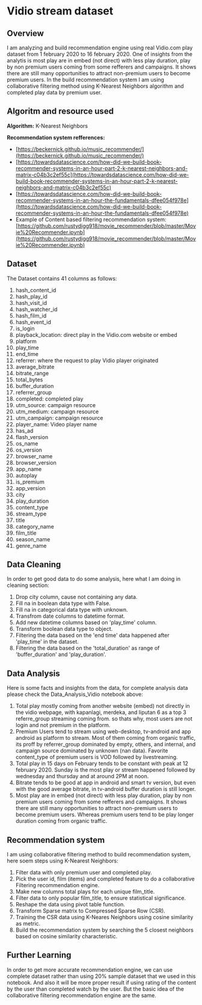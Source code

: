 # Vidio stream dataset

## Overview
I am analyzing and build recommendation engine using real Vidio.com play dataset from 1 february 2020 to 16 february 2020. One of insights from the analytis is most play are 
in embed (not direct) with less play duration, play by non premium users coming from some refferers and campaigns. It shows there are still many opportunities to attract 
non-premium users to become premium users. In the build recommendation system I am using collaborative filtering method using K-Nearest Neighbors algorithm and completed play 
data by premium user.

## Algoritm and resource used
**Algorithm:** K-Nearest Neighbors

**Recommendation system refferences:** 
- [https://beckernick.github.io/music_recommender/](https://beckernick.github.io/music_recommender/)
- [https://towardsdatascience.com/how-did-we-build-book-recommender-systems-in-an-hour-part-2-k-nearest-neighbors-and-matrix-c04b3c2ef55c](https://towardsdatascience.com/how-did-we-build-book-recommender-systems-in-an-hour-part-2-k-nearest-neighbors-and-matrix-c04b3c2ef55c)
- [https://towardsdatascience.com/how-did-we-build-book-recommender-systems-in-an-hour-the-fundamentals-dfee054f978e](https://towardsdatascience.com/how-did-we-build-book-recommender-systems-in-an-hour-the-fundamentals-dfee054f978e)
- Example of Content based filtering recommendation system: [https://github.com/rustydigg918/movie_recommender/blob/master/Movie%20Recommender.ipynb](https://github.com/rustydigg918/movie_recommender/blob/master/Movie%20Recommender.ipynb)

## Dataset
The Dataset contains 41 columns as follows:
1. hash_content_id
2. hash_play_id
3. hash_visit_id
4. hash_watcher_id
5. hash_film_id
6. hash_event_id
7. is_login
8. playback_location: direct play in the Vidio.com website or embed
9. platform
10. play_time
11. end_time 
12. referrer: where the request to play Vidio player originated
13. average_bitrate
14. bitrate_range
15. total_bytes
16. buffer_duration
17. referrer_group
18. completed: completed play
19. utm_source: campaign resource
20. utm_medium: campaign resource
21. utm_campaign: campaign resource
22. player_name: Video player name
23. has_ad
24. flash_version
25. os_name
26. os_version
27. browser_name
28. browser_version 
29. app_name
30. autoplay
31. is_premium
32. app_version
33. city
34. play_duration 
35. content_type
36. stream_type
37. title
38. category_name
39. film_title
40. season_name
41. genre_name

## Data Cleaning
In order to get good data to do some analysis, here what I am doing in cleaning section:
1. Drop city column, cause not containing any data.
2. Fill na in boolean data type with False.
3. Fill na in categorical data type with unknown.
4. Transfrom date columns to datetime format.
5. Add new datetime columns based on 'play_time' column.
6. Transform boolean data type to object.
7. Filtering the data based on the 'end time' data happened after 'play_time' in the dataset.
8. Filtering the data based on the 'total_duration' as range of 'buffer_duration' and 'play_duration'.

## Data Analysis
Here is some facts and insights from the data, for complete analysis data please check the Data_Analysis_Vidio notebook above:
1. Total play mostly coming from another website (embed) not directly in the vidio webpage, with kapanlagi, merdeka, and liputan 6 as a top 3 referre_group streaming coming from. so thats why, most users are not login and not premium in the platform.
2. Premium Users tend to stream using web-desktop, tv-android and app android as platform to stream. Most of them coming from organic traffic, its proff by referrer_group dominated by empty, others, and internal, and campaign source dominated by unknown (nan data). Favorite content_type of premium users is VOD followed by livestreaming.
3. Total play in 15 days on February tends to be constant with peak at 12 february 2020. Sunday is the most play or stream happened followed by wednesday and thursday and at around 2PM at noon.
4. Bitrate tends to be good at app in android and smart tv version, but even with the good average bitrate, in tv-android buffer duration is still longer.
5. Most play are in embed (not direct) with less play duration, play by non premium users coming from some refferers and campaigns. It shows there are still many opportunities to attract non-premium users to become premium users. Whereas premium users tend to be play longer duration coming from organic traffic.

## Recommendation system
I am using collaborative filtering method to build recommendation system, here soem steps using K-Nearest Neighbors:
1. Filter data with only premium user and completed play.
2. Pick the user id, film (items) and completed feature to do a collaborative Filtering recommendation engine.
3. Make new columns total plays for each unique film_title.
4. Filter data to only popular film_title, to ensure statistical significance.
5. Reshape the data using pivot table function.
6. Transform Sparse matrix to Compressed Sparse Row (CSR).
7. Training the CSR data using K-Neares Neighbors using cosine similarity as metric.
8. Build the recommendation system by searching the 5 closest neighbors based on cosine similarity characteristic.

## Further Learning
In order to get more accurate recommendation engine, we can use complete dataset rather than using 20% sample dataset that we used in this notebook. And also it will be more proper result if using rating of the content by the user than completed watch by the user. But the basic idea of the collaborative filtering recommendation engine are the same.
